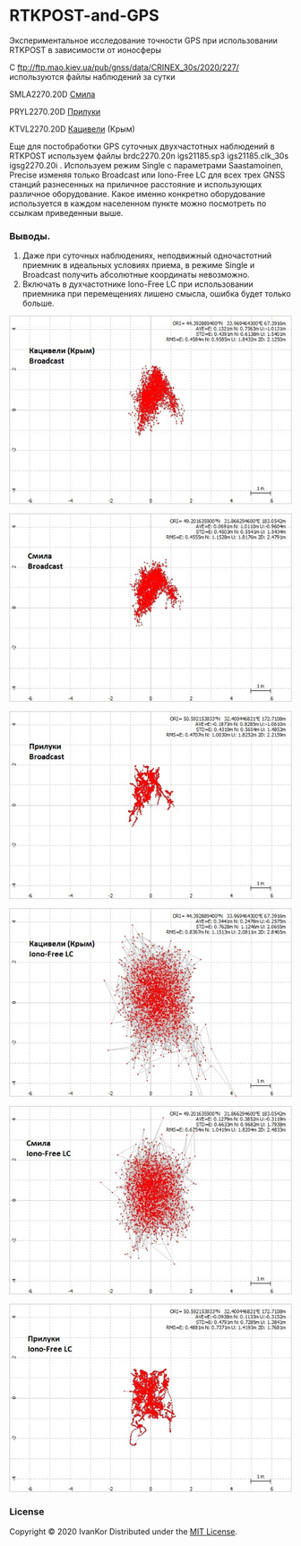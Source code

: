 # RTKPOST-and-GPS
Экспериментальное исследование точности  GPS при использовании RTKPOST   в зависимости от  ионосферы

С ftp://ftp.mao.kiev.ua/pub/gnss/data/CRINEX_30s/2020/227/ используются файлы наблюдений за сутки

SMLA2270.20D  [Смила](https://gnss.mao.kiev.ua/?q=node/14)

PRYL2270.20D  [Прилуки](https://gnss.mao.kiev.ua/?q=node/110)

KTVL2270.20D  [Кацивели](https://gnss.mao.kiev.ua/?q=node/15) (Крым)

Еще для постобработки GPS суточных двухчастотных наблюдений в RTKPOST используем файлы brdc2270.20n igs21185.sp3 igs21185.clk_30s igsg2270.20i . Используем режим Single
с параметрами Saastamoinen, Precise изменяя только Broadcast или Iono-Free LC для всех трех GNSS станций разнесенных на приличное расстояние и использующих различное оборудование.
Какое именно конкретно оборудование используется в каждом населенном пункте можно посмотреть по ссылкам приведенныи выше.

### Выводы.
1. Даже при суточных наблюдениях, неподвижный одночастотний приемник в идеальных условиях приема, в режиме Single и Broadcast получить абсолютные координаты невозможно.
2. Включать в духчастотнике  Iono-Free LC при использовании приемника при перемещениях лишено смысла, ошибка будет только больше.

![](./KTVL2270_br.jpg)

![](./SMLA2270_br.jpg)

![](./PRYL2270_br.jpg)

![](./KTVL2270_ion_free.jpg)

![](./SMLA2270_iono_free.jpg)

![](./PRYL2270_iono_free.jpg)


### License

Copyright &copy; 2020 IvanKor
Distributed under the [MIT License](http://www.opensource.org/licenses/mit-license.php).
